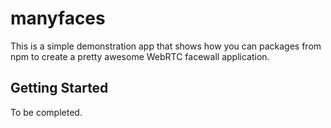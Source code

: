 # manyfaces

This is a simple demonstration app that shows how you can packages from npm to create a pretty awesome WebRTC facewall application.

## Getting Started

To be completed.
